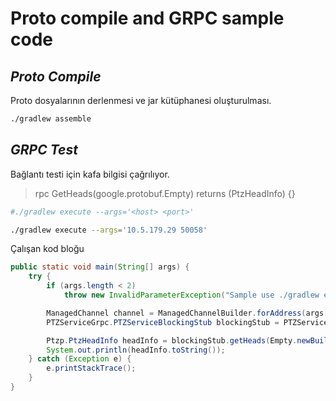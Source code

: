 # Proto compile and GRPC sample code

## *Proto Compile*

Proto dosyalarının derlenmesi ve jar kütüphanesi oluşturulması.

```sh
./gradlew assemble
```

## *GRPC Test*

Bağlantı testi için kafa bilgisi çağrılıyor.  

> rpc GetHeads(google.protobuf.Empty) returns (PtzHeadInfo) {}

```sh
#./gradlew execute --args='<host> <port>'

./gradlew execute --args='10.5.179.29 50058'
```

Çalışan kod bloğu

```java
public static void main(String[] args) {
    try {
        if (args.length < 2)
            throw new InvalidParameterException("Sample use ./gradlew execute --args='<host> <port>'");

        ManagedChannel channel = ManagedChannelBuilder.forAddress(args[0], Integer.parseInt(args[1])).usePlaintext().build();
        PTZServiceGrpc.PTZServiceBlockingStub blockingStub = PTZServiceGrpc.newBlockingStub(channel);

        Ptzp.PtzHeadInfo headInfo = blockingStub.getHeads(Empty.newBuilder().build());
        System.out.println(headInfo.toString());
    } catch (Exception e) {
        e.printStackTrace();
    }
}
``` 
